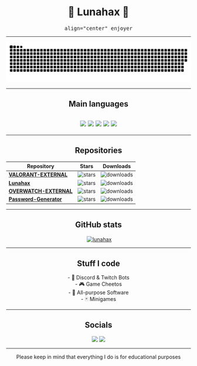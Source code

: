 <h1 align="center">
🌙 Lunahax 🌙
</h1>

<p align="center">
<kbd>
align="center" enjoyer
</kbd>
</p>

---

<a href="https://github.com/Lunahax"><img src="https://github.com/Lunahax/Lunahax/blob/output/github-contribution-grid-snake.svg"></a>

---

<h2 align="center">
Main languages
</h2>
<h2 align="center">
<a href="https://github.com/Lunahax"><img src="https://img.shields.io/badge/javascript-303030?style=for-the-badge&logo=javascript&logoColor=white"></a>
<a href="https://github.com/Lunahax"><img src="https://img.shields.io/badge/python-303030?style=for-the-badge&logo=python&logoColor=white"></a>
<a href="https://github.com/Lunahax"><img src="https://img.shields.io/badge/c++-303030?style=for-the-badge&logo=c%2B%2B&logoColor=white"></a>
<a href="https://github.com/Lunahax"><img src="https://img.shields.io/badge/html-303030?style=for-the-badge&logo=html5&logoColor=white"></a>
<a href="https://github.com/Lunahax"><img src="https://img.shields.io/badge/css-303030?style=for-the-badge&logo=css3&logoColor=white"></a>
</h2>

---

<h2 align="center">
Repositories
</h2>

| Repository | Stars | Downloads |
| -------- | -------- | -------- |
| **[VALORANT-EXTERNAL](https://github.com/Lunahax/VALORANT-EXTERNAL)** | ![stars](https://img.shields.io/github/stars/lunahax/VALORANT-EXTERNAL?color=303030&label=%20&style=for-the-badge) | ![downloads](https://img.shields.io/github/downloads/lunahax/VALORANT-EXTERNAL/total?color=303030&label=%20&style=for-the-badge) |
| **[Lunahax](https://github.com/Lunahax/Lunahax)** | ![stars](https://img.shields.io/github/stars/lunahax/Lunahax?color=303030&label=%20&style=for-the-badge) | ![downloads](https://img.shields.io/badge/NFD-303030?style=for-the-badge) |
| **[OVERWATCH-EXTERNAL](https://github.com/Lunahax/OVERWATCH-EXTERNAL)** | ![stars](https://img.shields.io/github/stars/lunahax/OVERWATCH-EXTERNAL?color=303030&label=%20&style=for-the-badge) | ![downloads](https://img.shields.io/github/downloads/lunahax/OVERWATCH-EXTERNAL/total?color=303030&label=%20&style=for-the-badge) |
| **[Password-Generator](https://github.com/Lunahax/Password-Generator)** | ![stars](https://img.shields.io/github/stars/lunahax/Password-Generator?color=303030&label=%20&style=for-the-badge) | ![downloads](https://img.shields.io/github/downloads/lunahax/Password-Generator/total?color=303030&label=%20&style=for-the-badge) |

---

<h2 align="center">
GitHub stats
</h2>

<p align="center">&nbsp;<a href="https://github.com/Lunahax/"><img align="center" src="https://github-readme-stats.vercel.app/api?username=lunahax&show_icons=true&locale=en" alt="lunahax" /></a></p>

---

<h2 align="center">
Stuff I code
</h2>

<p align="center">
- 🤖 Discord & Twitch Bots<br>
- 🎮 Game Cheetos<br>
- 🔗 All-purpose Software<br>
- 🃏 Minigames<br>
</p>

---

<h2 align="center">
Socials
</h2>


<p align="center">
<a href="https://discord.com/users/560152899213066260"><img src="https://img.shields.io/badge/Discord-Alune%230962-7289DA?style=for-the-badge&logo=discord&logoColor=ffffff"></a>  
<a href="https://discord.gg/cQCkK35FT2"><img src="https://img.shields.io/badge/Lunaware-7289DA?style=for-the-badge&logo=discord&logoColor=ffffff"></a>  
</p>

---

<p align="center">Please keep in mind that everything I do is for educational purposes</p>
